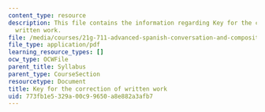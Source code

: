 ```yaml
---
content_type: resource
description: This file contains the information regarding Key for the correction of
  written work.
file: /media/courses/21g-711-advanced-spanish-conversation-and-composition-spring-2014/773fb1e5329a00c99650a8e882a3afb7_MIT21G_711S14_Correct_Key.pdf
file_type: application/pdf
learning_resource_types: []
ocw_type: OCWFile
parent_title: Syllabus
parent_type: CourseSection
resourcetype: Document
title: Key for the correction of written work
uid: 773fb1e5-329a-00c9-9650-a8e882a3afb7
---
```

